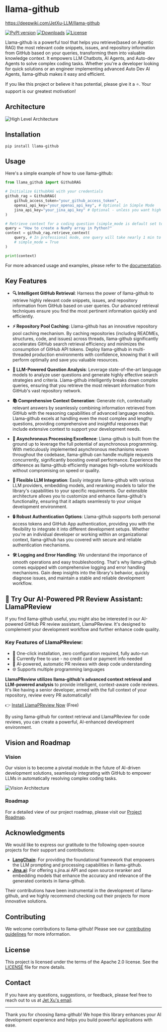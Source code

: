# llama-github

https://deepwiki.com/JetXu-LLM/llama-github

[![PyPI version](https://badge.fury.io/py/llama-github.svg)](https://badge.fury.io/py/llama-github)
[![Downloads](https://static.pepy.tech/badge/Llama-github)](https://pepy.tech/project/Llama-github)
[![License](https://img.shields.io/badge/License-Apache%202.0-blue.svg)](https://opensource.org/licenses/Apache-2.0)

Llama-github is a powerful tool that helps you retrieve(based on Agentic RAG) the most relevant code snippets, issues, and repository information from GitHub based on your queries, transforming them into valuable knowledge context. It empowers LLM Chatbots, AI Agents, and Auto-dev Agents to solve complex coding tasks. Whether you're a developer looking for quick solutions or an engineer implementing advanced Auto Dev AI Agents, llama-github makes it easy and efficient.

If you like this project or believe it has potential, please give it a ⭐️. Your support is our greatest motivation!

## Architecture
![High Level Architecture](./docs/high_level_architecture.drawio.svg)

## Installation
```
pip install llama-github
```

## Usage

Here's a simple example of how to use llama-github:

```python
from llama_github import GithubRAG

# Initialize GithubRAG with your credentials
github_rag = GithubRAG(
    github_access_token="your_github_access_token", 
    openai_api_key="your_openai_api_key", # Optional in Simple Mode
    jina_api_key="your_jina_api_key" # Optional - unless you want high concurrency production deployment (s.jina.ai API will be used in llama-github)
)

# Retrieve context for a coding question (simple_mode is default set to False)
query = "How to create a NumPy array in Python?"
context = github_rag.retrieve_context(
    query, # In professional mode, one query will take nearly 1 min to generate final contexts. You could set log level to INFO to monitor the retrieval progress
    # simple_mode = True
)

print(context)
```

For more advanced usage and examples, please refer to the [documentation](docs/usage.md).

## Key Features

- **🔍 Intelligent GitHub Retrieval**: Harness the power of llama-github to retrieve highly relevant code snippets, issues, and repository information from GitHub based on user queries. Our advanced retrieval techniques ensure you find the most pertinent information quickly and efficiently.

- **⚡ Repository Pool Caching**: Llama-github has an innovative repository pool caching mechanism. By caching repositories (including READMEs, structures, code, and issues) across threads, llama-github significantly accelerates GitHub search retrieval efficiency and minimizes the consumption of GitHub API tokens. Deploy llama-github in multi-threaded production environments with confidence, knowing that it will perform optimally and save you valuable resources.

- **🧠 LLM-Powered Question Analysis**: Leverage state-of-the-art language models to analyze user questions and generate highly effective search strategies and criteria. Llama-github intelligently breaks down complex queries, ensuring that you retrieve the most relevant information from GitHub's vast repository network.

- **📚 Comprehensive Context Generation**: Generate rich, contextually relevant answers by seamlessly combining information retrieved from GitHub with the reasoning capabilities of advanced language models. Llama-github excels at handling even the most complex and lengthy questions, providing comprehensive and insightful responses that include extensive context to support your development needs.

- **🚀 Asynchronous Processing Excellence**: Llama-github is built from the ground up to leverage the full potential of asynchronous programming. With meticulously implemented asynchronous mechanisms woven throughout the codebase, llama-github can handle multiple requests concurrently, significantly boosting overall performance. Experience the difference as llama-github efficiently manages high-volume workloads without compromising on speed or quality.

- **🔧 Flexible LLM Integration**: Easily integrate llama-github with various LLM providers, embedding models, and reranking models to tailor the library's capabilities to your specific requirements. Our extensible architecture allows you to customize and enhance llama-github's functionality, ensuring that it adapts seamlessly to your unique development environment.

- **🔒 Robust Authentication Options**: Llama-github supports both personal access tokens and GitHub App authentication, providing you with the flexibility to integrate it into different development setups. Whether you're an individual developer or working within an organizational context, llama-github has you covered with secure and reliable authentication mechanisms.

- **🛠️ Logging and Error Handling**: We understand the importance of smooth operations and easy troubleshooting. That's why llama-github comes equipped with comprehensive logging and error handling mechanisms. Gain deep insights into the library's behavior, quickly diagnose issues, and maintain a stable and reliable development workflow.

## 🤖 Try Our AI-Powered PR Review Assistant: LlamaPReview

If you find llama-github useful, you might also be interested in our AI-powered GitHub PR review assistant, LlamaPReview. It's designed to complement your development workflow and further enhance code quality.

### Key Features of LlamaPReview:
- 🚀 One-click installation, zero configuration required, fully auto-run
- 💯 Currently free to use - no credit card or payment info needed
- 🧠 AI-powered, automatic PR reviews with deep code understanding
- 🌐 Supports multiple programming languages

**LlamaPReview utilizes llama-github's advanced context retrieval and LLM-powered analysis** to provide intelligent, context-aware code reviews. It's like having a senior developer, armed with the full context of your repository, review every PR automatically!

👉 [Install LlamaPReview Now](https://github.com/marketplace/llamapreview/) (Free)

By using llama-github for context retrieval and LlamaPReview for code reviews, you can create a powerful, AI-enhanced development environment.

## Vision and Roadmap

### Vision

Our vision is to become a pivotal module in the future of AI-driven development solutions, seamlessly integrating with GitHub to empower LLMs in automatically resolving complex coding tasks.

![Vision Architecture](./docs/vision.drawio.svg)

### Roadmap

For a detailed view of our project roadmap, please visit our [Project Roadmap](https://github.com/users/JetXu-LLM/projects/2).

## Acknowledgments

We would like to express our gratitude to the following open-source projects for their support and contributions:

- **[LangChain](https://github.com/langchain-ai/langchain)**: For providing the foundational framework that empowers the LLM prompting and processing capabilities in llama-github.
- **[Jina.ai](https://github.com/jina-ai/reader)**: For offering s.jina.ai API and open source reranker and embedding models that enhance the accuracy and relevance of the generated contexts in llama-github.

Their contributions have been instrumental in the development of llama-github, and we highly recommend checking out their projects for more innovative solutions.

## Contributing

We welcome contributions to llama-github! Please see our [contributing guidelines](CONTRIBUTING.md) for more information.

## License

This project is licensed under the terms of the Apache 2.0 license. See the [LICENSE](LICENSE) file for more details.

## Contact

If you have any questions, suggestions, or feedback, please feel free to reach out to us at [Jet Xu's email](mailto:Voldemort.xu@foxmail.com).

---

Thank you for choosing llama-github! We hope this library enhances your AI development experience and helps you build powerful applications with ease.
